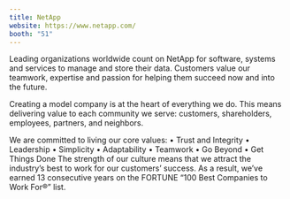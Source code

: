 ```yaml
---
title: NetApp
website: https://www.netapp.com/
booth: "51"
---
```


Leading organizations worldwide count on NetApp for software, systems and services to manage and store their data. Customers value our teamwork, expertise and passion for helping them succeed now and into the future.

Creating a model company is at the heart of everything we do. This means delivering value to each community we serve: customers, shareholders, employees, partners, and neighbors.

We are committed to living our core values:
• Trust and Integrity
• Leadership
• Simplicity
• Adaptability
• Teamwork
• Go Beyond
• Get Things Done
The strength of our culture means that we attract the industry’s best to work for our customers’ success. As a result, we’ve earned 13 consecutive years on the FORTUNE “100 Best Companies to Work For®” list.
